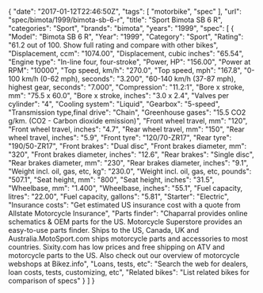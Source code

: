 {
    "date": "2017-01-12T22:46:50Z",
    "tags": [
        "motorbike",
        "spec"
    ],
    "url": "spec\/bimota\/1999\/bimota-sb-6-r",
    "title": "Sport Bimota SB 6 R",
    "categories": "Sport",
    "brands": "bimota",
    "years": "1999",
    "spec": [
        {
            "Model": "Bimota SB 6 R",
            "Year": "1999",
            "Category": "Sport",
            "Rating": "61.2 out of 100. Show full rating and compare with other bikes",
            "Displacement, ccm": "1074.00",
            "Displacement, cubic inches": "65.54",
            "Engine type": "In-line four, four-stroke",
            "Power, HP": "156.00",
            "Power at RPM": "10000",
            "Top speed, km\/h": "270.0",
            "Top speed, mph": "167.8",
            "0-100 km\/h (0-62 mph), seconds": "3.200",
            "60-140 km\/h (37-87 mph), highest gear, seconds": "7.000",
            "Compression": "11.2:1",
            "Bore x stroke, mm": "75.5 x 60.0",
            "Bore x stroke, inches": "3.0 x 2.4",
            "Valves per cylinder": "4",
            "Cooling system": "Liquid",
            "Gearbox": "5-speed",
            "Transmission type,final drive": "Chain",
            "Greenhouse gases": "15.5 CO2 g\/km. (CO2 - Carbon dioxide emission)",
            "Front wheel travel, mm": "120",
            "Front wheel travel, inches": "4.7",
            "Rear wheel travel, mm": "150",
            "Rear wheel travel, inches": "5.9",
            "Front tyre": "120\/70-ZR17",
            "Rear tyre": "190\/50-ZR17",
            "Front brakes": "Dual disc",
            "Front brakes diameter, mm": "320",
            "Front brakes diameter, inches": "12.6",
            "Rear brakes": "Single disc",
            "Rear brakes diameter, mm": "230",
            "Rear brakes diameter, inches": "9.1",
            "Weight incl. oil, gas, etc, kg": "230.0",
            "Weight incl. oil, gas, etc, pounds": "507.1",
            "Seat height, mm": "800",
            "Seat height, inches": "31.5",
            "Wheelbase, mm": "1.400",
            "Wheelbase, inches": "55.1",
            "Fuel capacity, litres": "22.00",
            "Fuel capacity, gallons": "5.81",
            "Starter": "Electric",
            "Insurance costs": "Get estimated US insurance cost with a quote from Allstate Motorcycle Insurance",
            "Parts finder": "Chaparral provides online schematics & OEM parts for the US.   Motorcycle Superstore provides an easy-to-use parts finder. Ships to the US, Canada, UK and Australia.MotoSport.com ships motorcycle parts and accessories to most countries.    Sixity.com has low prices and free shipping on ATV and motorcycle parts to the US. Also check out our overview of motorcycle webshops at Bikez.info",
            "Loans, tests, etc": "Search the web for dealers, loan costs, tests, customizing, etc",
            "Related bikes": "List related bikes for comparison of specs"
        }
    ]
}